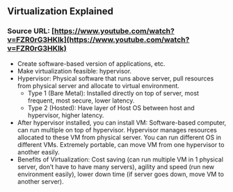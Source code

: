 ## Virtualization Explained

### Source URL:  [https://www.youtube.com/watch?v=FZR0rG3HKIk](https://www.youtube.com/watch?v=FZR0rG3HKIk)

- Create software-based version of applications, etc.
- Make virtualization feasible: hypervisor.
- Hypervisor: Physical software that runs above server, pull resources from physical server and allocate to virtual environment.
	- Type 1 (Bare Metal): Installed directly on top of server, most frequent, most secure, lower latency.
	- Type 2 (Hosted): Have layer of Host OS between host and hypervisor, higher latency.
- After hypervisor installed, you can install VM: Software-based computer, can run multiple on top of hypervisor. Hypervisor manages resources allocated to these VM from physical server. You can run different OS in different VMs. Extremely portable, can move VM from one hypervisor to another easily.
- Benefits of Virtualization: Cost saving (can run multiple VM in 1 physical server, don’t have to have many servers), agility and speed (run new environment easily), lower down time (if server goes down, move VM to another server).
<!--stackedit_data:
eyJoaXN0b3J5IjpbLTE2MTUwMzkyNTZdfQ==
-->